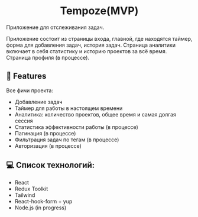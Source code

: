 <h1 align="center" id="title">Tempoze(MVP)</h1>

<p id="description">Приложение для отслеживания задач.</p>
<p id="description">Приложение состоит из страницы входа, главной, где находятся таймер, форма для добавления задач, история задач. Страница аналитики включает в себя статистику и историю проектов за всё время. Страница профиля (в процессе).</p>

  
  
<h2>🧐 Features</h2>

   Все фичи проекта:

*   Добавление задач 
*   Таймер для работы в настоящем времени
*   Аналитика: количество проектов, общее время и самая долгая сессия
*   Статистика эффективности работы (в процессе)
*   Пагинация (в процессе)
*   Фильтрация задач по тегам (в процессе)
*   Авторизация (в процессе)

  
  
<h2>💻 Список технологий:</h2>

*   React
*   Redux Toolkit
*   Tailwind
*   React-hook-form + yup
* Node.js (in progress)

